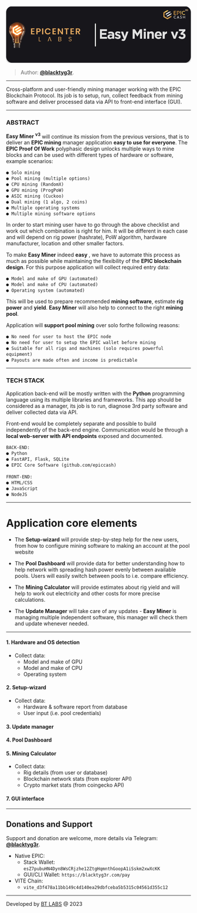 <p align="center">
  <img src="frontend/static/img/easyminer-header.png">
</p>

> Author:  [**@blacktyg3r**](https://t.me/blacktyg3r).
---


Cross-platform and user-friendly mining manager working with the EPIC Blockchain Protocol. 
Its job is to setup, run, collect feedback from mining software and deliver processed data 
via API to front-end interface (GUI).

---
### ABSTRACT

**Easy Miner <sup>v3</sup>** will continue its mission from the previous versions, that is to deliver an **EPIC mining**
manager application **easy to use for everyone**. The **EPIC Proof Of Work** polyphasic design unlocks
multiple ways to mine blocks and can be used with different types of hardware or software, example
scenarios:

```
● Solo mining
● Pool mining (multiple options)
● CPU mining (RandomX)
● GPU mining (ProgPoW)
● ASIC mining (Cuckoo)
● Dual mining (1 algo, 2 coins)
● Multiple operating systems
● Multiple mining software options
```

In order to start mining user have to go through the above checklist and work out which
combination is right for him. It will be different in each case and will depend on rig power (hashrate),
PoW algorithm, hardware manufacturer, location and other smaller factors.

To make **Easy Miner** indeed **easy** , we have to automate this process as much as possible while
maintaining the flexibility of the **EPIC blockchain design**. For this purpose application will collect
required entry data:

```
● Model and make of GPU (automated)
● Model and make of CPU (automated)
● Operating system (automated)
```

This will be used to prepare recommended **mining software**, estimate **rig power** and **yield**.
**Easy Miner** will also help to connect to the right **mining pool**.

Application will **support pool mining** over solo forthe following reasons:
```
● No need for user to host the EPIC node
● No need for user to setup the EPIC wallet before mining
● Suitable for all rigs and machines (solo requires powerful equipment)
● Payouts are made often and income is predictable
```
---

### TECH STACK

Application back-end will be mostly written with the **Python** programming language using its
multiple libraries and frameworks. This app should be considered as a manager, its job is to run,
diagnose 3rd party software and deliver collected data via API.

Front-end would be completely separate and possible to build independently of the back-end
engine. Communication would be through a **local web-server with API endpoints** exposed and
documented.
```
BACK-END:
● Python
● FastAPI, Flask, SQLite
● EPIC Core Software (github.com/epiccash)

FRONT-END:
● HTML/CSS
● JavaScript
● NodeJS
```
---

# Application core elements
- The **Setup-wizard** will provide step-by-step help for the new users, from how to configure mining
software to making an account at the pool website

- The **Pool Dashboard** will provide data for better understanding how to help network with spreading
hash power evenly between available pools. Users will easily switch between pools to i.e. compare
efficiency.

- The **Mining Calculator** will provide estimates about rig yield and will help to work out electricity and
other costs for more precise calculations.

- The **Update Manager** will take care of any updates - **Easy Miner** is managing multiple independent
software, this manager will check them and update whenever needed.
---

#### 1. Hardware and OS detection
- Collect data:
    - Model and make of GPU 
    - Model and make of CPU 
    - Operating system

#### 2. Setup-wizard
- Collect data:
    - Hardware & software report from database
    - User input (i.e. pool credentials)

#### 3. Update manager
#### 4. Pool Dashboard
#### 5. Mining Calculator
- Collect data:
    - Rig details (from user or database)
    - Blockchain network stats (from explorer API)
    - Crypto market stats (from coingecko API)
#### 7. GUI interface


---
## Donations and Support
Support and donation are welcome, more details via Telegram: [**@blacktyg3r**](https://t.me/blacktyg3r).

- Native EPIC:
    - Stack Wallet: ```esZ7pubuHN4Dyn8WsCRjzhe12ZtgHqmnthGoopA1iSskm2xwXcKK```
    - GUI/CLI Wallet: ```https://blacktyg3r.com/pay```
- VITE Chain:
    - ```vite_d3f478a11bb149c4d140ea29dbfceba5b5315c04561d355c12```

---
Developed by [BT LABS](https://blacktyg3r.com) @ 2023

